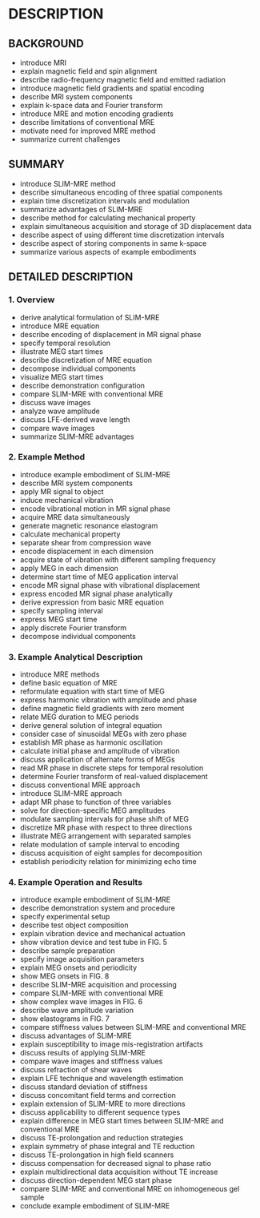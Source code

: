 # DESCRIPTION

## BACKGROUND

- introduce MRI
- explain magnetic field and spin alignment
- describe radio-frequency magnetic field and emitted radiation
- introduce magnetic field gradients and spatial encoding
- describe MRI system components
- explain k-space data and Fourier transform
- introduce MRE and motion encoding gradients
- describe limitations of conventional MRE
- motivate need for improved MRE method
- summarize current challenges

## SUMMARY

- introduce SLIM-MRE method
- describe simultaneous encoding of three spatial components
- explain time discretization intervals and modulation
- summarize advantages of SLIM-MRE
- describe method for calculating mechanical property
- explain simultaneous acquisition and storage of 3D displacement data
- describe aspect of using different time discretization intervals
- describe aspect of storing components in same k-space
- summarize various aspects of example embodiments

## DETAILED DESCRIPTION

### 1. Overview

- derive analytical formulation of SLIM-MRE
- introduce MRE equation
- describe encoding of displacement in MR signal phase
- specify temporal resolution
- illustrate MEG start times
- describe discretization of MRE equation
- decompose individual components
- visualize MEG start times
- describe demonstration configuration
- compare SLIM-MRE with conventional MRE
- discuss wave images
- analyze wave amplitude
- discuss LFE-derived wave length
- compare wave images
- summarize SLIM-MRE advantages

### 2. Example Method

- introduce example embodiment of SLIM-MRE
- describe MRI system components
- apply MR signal to object
- induce mechanical vibration
- encode vibrational motion in MR signal phase
- acquire MRE data simultaneously
- generate magnetic resonance elastogram
- calculate mechanical property
- separate shear from compression wave
- encode displacement in each dimension
- acquire state of vibration with different sampling frequency
- apply MEG in each dimension
- determine start time of MEG application interval
- encode MR signal phase with vibrational displacement
- express encoded MR signal phase analytically
- derive expression from basic MRE equation
- specify sampling interval
- express MEG start time
- apply discrete Fourier transform
- decompose individual components

### 3. Example Analytical Description

- introduce MRE methods
- define basic equation of MRE
- reformulate equation with start time of MEG
- express harmonic vibration with amplitude and phase
- define magnetic field gradients with zero moment
- relate MEG duration to MEG periods
- derive general solution of integral equation
- consider case of sinusoidal MEGs with zero phase
- establish MR phase as harmonic oscillation
- calculate initial phase and amplitude of vibration
- discuss application of alternate forms of MEGs
- read MR phase in discrete steps for temporal resolution
- determine Fourier transform of real-valued displacement
- discuss conventional MRE approach
- introduce SLIM-MRE approach
- adapt MR phase to function of three variables
- solve for direction-specific MEG amplitudes
- modulate sampling intervals for phase shift of MEG
- discretize MR phase with respect to three directions
- illustrate MEG arrangement with separated samples
- relate modulation of sample interval to encoding
- discuss acquisition of eight samples for decomposition
- establish periodicity relation for minimizing echo time

### 4. Example Operation and Results

- introduce example embodiment of SLIM-MRE
- describe demonstration system and procedure
- specify experimental setup
- describe test object composition
- explain vibration device and mechanical actuation
- show vibration device and test tube in FIG. 5
- describe sample preparation
- specify image acquisition parameters
- explain MEG onsets and periodicity
- show MEG onsets in FIG. 8
- describe SLIM-MRE acquisition and processing
- compare SLIM-MRE with conventional MRE
- show complex wave images in FIG. 6
- describe wave amplitude variation
- show elastograms in FIG. 7
- compare stiffness values between SLIM-MRE and conventional MRE
- discuss advantages of SLIM-MRE
- explain susceptibility to image mis-registration artifacts
- discuss results of applying SLIM-MRE
- compare wave images and stiffness values
- discuss refraction of shear waves
- explain LFE technique and wavelength estimation
- discuss standard deviation of stiffness
- discuss concomitant field terms and correction
- explain extension of SLIM-MRE to more directions
- discuss applicability to different sequence types
- explain difference in MEG start times between SLIM-MRE and conventional MRE
- discuss TE-prolongation and reduction strategies
- explain symmetry of phase integral and TE reduction
- discuss TE-prolongation in high field scanners
- discuss compensation for decreased signal to phase ratio
- explain multidirectional data acquisition without TE increase
- discuss direction-dependent MEG start phase
- compare SLIM-MRE and conventional MRE on inhomogeneous gel sample
- conclude example embodiment of SLIM-MRE

